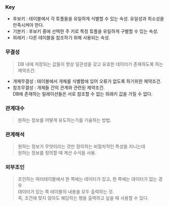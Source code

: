 <h3>Key</h3>

* 후보키 : 테이블에서 각 튜플들을 유일하게 식별할 수 있는 속성. 유일성과 최소성을 만족시켜야 한다.
* 기본키 : 후보키 중에 선택한 주 키로 특정 튜플을 유일하게 구별할 수 있는 속성.
* 외래키 : 다른 테이블을 참조하기 위해 사용되는 속성.

<h3>무결성</h3>

> DB 내에 저장되는 값들이 항상 일관성을 갖고 유효한 데이터가 존재하도록 하는 제약조건.

* 개체무결성 : 테이블에서 개체를 식별함에 있어 오류가 없도록 하기위한 제약조건.
* 참조무결성 : 개체들 간의 관계와 관련된 제약조건.<br>
DB에 존재하는 릴레이션들은 서로 참조할 수 없는 외래키 값을 가질 수 없다.

<h3>관계대수</h3>

> 원하는 정보를 어떻게 유도하는가를 기술하는 방법.

<h3>관계해석</h3>

> 원하는 정보가 무엇이라는 것만 정의하는 비절차적인 특성을 지니는데<br>
원하는 정보를 정의할 때 계산 수식을 사용.

<h3>외부조인</h3>

> 조인하는 여러테이블에서 한 쪽에는 데이터가 있고, 한 쪽에는 데이터가 없는 경우<br>
데이터가 있는 쪽 테이블의 내용을 모두 출력하는 것.<br>
즉, 조건에 맞지 않아도 해당하는 행을 출력하고 싶을 때 사용할 수 있다.

